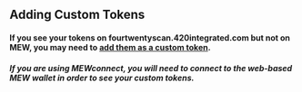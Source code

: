 ## Adding Custom Tokens

#### If you see your tokens on fourtwentyscan.420integrated.com but not on MEW, you may need to [add them as a custom token](https://kb.my420wallet.420integrated.com/en/tokens/how-to-add-custom-token/).

##### If you are using MEWconnect, you will need to connect to the web-based MEW wallet in order to see your custom tokens.
